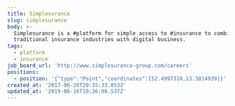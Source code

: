 ```yaml
---
title: Simplesurance
slug: simplesurance
body: >-
  Simplesurance is a #platform for simple access to #insurance to combine
  traditional insurance industries with digital business.
tags:
  - platform
  - insurance
job_board_url: 'http://www.simplesurance-group.com/careers'
positions:
  - position: '{"type":"Point","coordinates":[52.4997318,13.3814939]}'
created_at: '2017-06-28T20:35:33.853Z'
updated_at: '2019-06-16T10:36:08.537Z'
---
```


